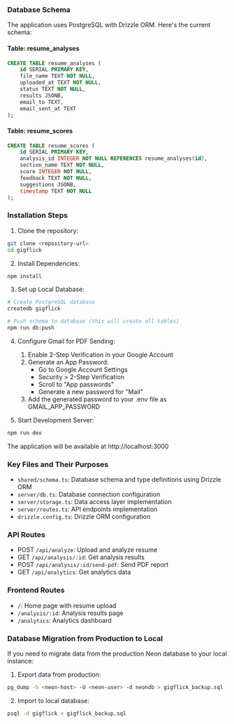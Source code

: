 ### Database Schema
The application uses PostgreSQL with Drizzle ORM. Here's the current schema:

#### Table: resume_analyses
```sql
CREATE TABLE resume_analyses (
    id SERIAL PRIMARY KEY,
    file_name TEXT NOT NULL,
    uploaded_at TEXT NOT NULL,
    status TEXT NOT NULL,
    results JSONB,
    email_to TEXT,
    email_sent_at TEXT
);
```

#### Table: resume_scores
```sql
CREATE TABLE resume_scores (
    id SERIAL PRIMARY KEY,
    analysis_id INTEGER NOT NULL REFERENCES resume_analyses(id),
    section_name TEXT NOT NULL,
    score INTEGER NOT NULL,
    feedback TEXT NOT NULL,
    suggestions JSONB,
    timestamp TEXT NOT NULL
);
```

### Installation Steps

1. Clone the repository:
```bash
git clone <repository-url>
cd gigflick
```

2. Install Dependencies:
```bash
npm install
```

3. Set up Local Database:
```bash
# Create PostgreSQL database
createdb gigflick

# Push schema to database (this will create all tables)
npm run db:push
```

4. Configure Gmail for PDF Sending:
   1. Enable 2-Step Verification in your Google Account
   2. Generate an App Password:
      - Go to Google Account Settings
      - Security > 2-Step Verification
      - Scroll to "App passwords"
      - Generate a new password for "Mail"
   3. Add the generated password to your .env file as GMAIL_APP_PASSWORD

5. Start Development Server:
```bash
npm run dev
```

The application will be available at http://localhost:3000

### Key Files and Their Purposes
- `shared/schema.ts`: Database schema and type definitions using Drizzle ORM
- `server/db.ts`: Database connection configuration
- `server/storage.ts`: Data access layer implementation
- `server/routes.ts`: API endpoints implementation
- `drizzle.config.ts`: Drizzle ORM configuration

### API Routes
- POST `/api/analyze`: Upload and analyze resume
- GET `/api/analysis/:id`: Get analysis results
- POST `/api/analysis/:id/send-pdf`: Send PDF report
- GET `/api/analytics`: Get analytics data

### Frontend Routes
- `/`: Home page with resume upload
- `/analysis/:id`: Analysis results page
- `/analytics`: Analytics dashboard

### Database Migration from Production to Local
If you need to migrate data from the production Neon database to your local instance:

1. Export data from production:
```bash
pg_dump -h <neon-host> -U <neon-user> -d neondb > gigflick_backup.sql
```

2. Import to local database:
```bash
psql -d gigflick < gigflick_backup.sql